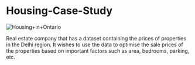 # Housing-Case-Study

![Housing+in+Ontario](https://github.com/gauravchamate1/Housing-Case-Study/assets/40346407/15a5c759-b023-4885-94e8-8c49341783a4)

Real estate company that has a dataset containing the prices of properties in the Delhi region. It wishes to use the data to optimise the sale prices of the properties based on important factors such as area, bedrooms, parking, etc.
